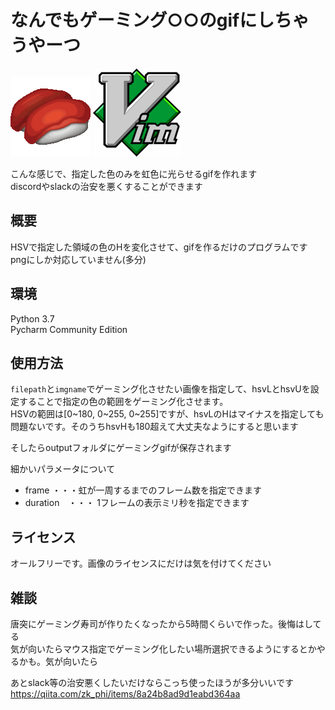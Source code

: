 なんでもゲーミング○○のgifにしちゃうやーつ
====
![sushi](https://github.com/KATSU0411/create_gaming_gif/blob/master/imgs/gaming_sushi.gif?raw=true)
![vim](https://github.com/KATSU0411/create_gaming_gif/blob/master/imgs/gaming_vim.gif?raw=true)

こんな感じで、指定した色のみを虹色に光らせるgifを作れます  
discordやslackの治安を悪くすることができます

## 概要
HSVで指定した領域の色のHを変化させて、gifを作るだけのプログラムです  
pngにしか対応していません(多分)

## 環境
Python 3.7  
Pycharm Community Edition

## 使用方法
`filepath`と`imgname`でゲーミング化させたい画像を指定して、hsvLとhsvUを設定することで指定の色の範囲をゲーミング化させます。  
HSVの範囲は[0\~180, 0\~255, 0\~255]ですが、hsvLのHはマイナスを指定しても問題ないです。そのうちhsvHも180超えて大丈夫なようにすると思います

そしたらoutputフォルダにゲーミングgifが保存されます  

細かいパラメータについて
- frame ・・・虹が一周するまでのフレーム数を指定できます
- duration　・・・ 1フレームの表示ミリ秒を指定できます

## ライセンス
オールフリーです。画像のライセンスにだけは気を付けてください

## 雑談
唐突にゲーミング寿司が作りたくなったから5時間くらいで作った。後悔はしてる  
気が向いたらマウス指定でゲーミング化したい場所選択できるようにするとかやるかも。気が向いたら  

あとslack等の治安悪くしたいだけならこっち使ったほうが多分いいです
https://qiita.com/zk_phi/items/8a24b8ad9d1eabd364aa
